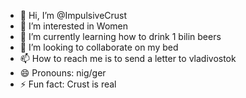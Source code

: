 - 👋 Hi, I’m @ImpulsiveCrust
- 👀 I’m interested in Women
- 🌱 I’m currently learning how to  drink 1 bilin beers
- 💞️ I’m looking to collaborate on my bed
- 📫 How to reach me is to send a letter to vladivostok
- 😄 Pronouns: nig/ger
- ⚡ Fun fact: Crust is real

<!---
ImpulsiveCrust/ImpulsiveCrust is a ✨ special ✨ repository because its `README.md` (this file) appears on your GitHub profile.
You can click the Preview link to take a look at your changes.
--->
